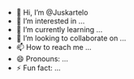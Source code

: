 - 👋 Hi, I’m @Juskartelo
- 👀 I’m interested in ...
- 🌱 I’m currently learning ...
- 💞️ I’m looking to collaborate on ...
- 📫 How to reach me ...
- 😄 Pronouns: ...
- ⚡ Fun fact: ...

<!---
Juskartelo/Juskartelo is a ✨ special ✨ repository because its `README.md` (this file) appears on your GitHub profile.
You can click the Preview link to take a look at your changes.
--->
